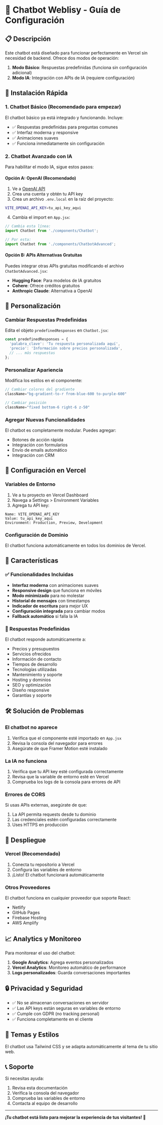 # 🤖 Chatbot Weblisy - Guía de Configuración

## 📋 Descripción

Este chatbot está diseñado para funcionar perfectamente en Vercel sin necesidad de backend. Ofrece dos modos de operación:

1. **Modo Básico**: Respuestas predefinidas (funciona sin configuración adicional)
2. **Modo IA**: Integración con APIs de IA (requiere configuración)

## 🚀 Instalación Rápida

### 1. Chatbot Básico (Recomendado para empezar)

El chatbot básico ya está integrado y funcionando. Incluye:

- ✅ Respuestas predefinidas para preguntas comunes
- ✅ Interfaz moderna y responsive
- ✅ Animaciones suaves
- ✅ Funciona inmediatamente sin configuración

### 2. Chatbot Avanzado con IA

Para habilitar el modo IA, sigue estos pasos:

#### Opción A: OpenAI (Recomendado)

1. Ve a [OpenAI API](https://platform.openai.com/api-keys)
2. Crea una cuenta y obtén tu API key
3. Crea un archivo `.env.local` en la raíz del proyecto:

```bash
VITE_OPENAI_API_KEY=tu_api_key_aqui
```

4. Cambia el import en `App.jsx`:

```jsx
// Cambia esta línea:
import Chatbot from './components/Chatbot';

// Por esta:
import Chatbot from './components/ChatbotAdvanced';
```

#### Opción B: APIs Alternativas Gratuitas

Puedes integrar otras APIs gratuitas modificando el archivo `ChatbotAdvanced.jsx`:

- **Hugging Face**: Para modelos de IA gratuitos
- **Cohere**: Ofrece créditos gratuitos
- **Anthropic Claude**: Alternativa a OpenAI

## 🎨 Personalización

### Cambiar Respuestas Predefinidas

Edita el objeto `predefinedResponses` en `Chatbot.jsx`:

```javascript
const predefinedResponses = {
  'palabra_clave': 'Tu respuesta personalizada aquí',
  'precio': 'Información sobre precios personalizada',
  // ... más respuestas
};
```

### Personalizar Apariencia

Modifica los estilos en el componente:

```jsx
// Cambiar colores del gradiente
className="bg-gradient-to-r from-blue-600 to-purple-600"

// Cambiar posición
className="fixed bottom-6 right-6 z-50"
```

### Agregar Nuevas Funcionalidades

El chatbot es completamente modular. Puedes agregar:

- Botones de acción rápida
- Integración con formularios
- Envío de emails automático
- Integración con CRM

## 🔧 Configuración en Vercel

### Variables de Entorno

1. Ve a tu proyecto en Vercel Dashboard
2. Navega a Settings > Environment Variables
3. Agrega tu API key:

```
Name: VITE_OPENAI_API_KEY
Value: tu_api_key_aqui
Environment: Production, Preview, Development
```

### Configuración de Dominio

El chatbot funciona automáticamente en todos los dominios de Vercel.

## 📱 Características

### ✅ Funcionalidades Incluidas

- **Interfaz moderna** con animaciones suaves
- **Responsive design** que funciona en móviles
- **Modo minimizado** para no molestar
- **Historial de mensajes** con timestamps
- **Indicador de escritura** para mejor UX
- **Configuración integrada** para cambiar modos
- **Fallback automático** si falla la IA

### 🎯 Respuestas Predefinidas

El chatbot responde automáticamente a:

- Precios y presupuestos
- Servicios ofrecidos
- Información de contacto
- Tiempos de desarrollo
- Tecnologías utilizadas
- Mantenimiento y soporte
- Hosting y dominios
- SEO y optimización
- Diseño responsive
- Garantías y soporte

## 🛠️ Solución de Problemas

### El chatbot no aparece

1. Verifica que el componente esté importado en `App.jsx`
2. Revisa la consola del navegador para errores
3. Asegúrate de que Framer Motion esté instalado

### La IA no funciona

1. Verifica que tu API key esté configurada correctamente
2. Revisa que la variable de entorno esté en Vercel
3. Comprueba los logs de la consola para errores de API

### Errores de CORS

Si usas APIs externas, asegúrate de que:
1. La API permita requests desde tu dominio
2. Las credenciales estén configuradas correctamente
3. Uses HTTPS en producción

## 🚀 Despliegue

### Vercel (Recomendado)

1. Conecta tu repositorio a Vercel
2. Configura las variables de entorno
3. ¡Listo! El chatbot funcionará automáticamente

### Otros Proveedores

El chatbot funciona en cualquier proveedor que soporte React:
- Netlify
- GitHub Pages
- Firebase Hosting
- AWS Amplify

## 📈 Analytics y Monitoreo

Para monitorear el uso del chatbot:

1. **Google Analytics**: Agrega eventos personalizados
2. **Vercel Analytics**: Monitoreo automático de performance
3. **Logs personalizados**: Guarda conversaciones importantes

## 🔒 Privacidad y Seguridad

- ✅ No se almacenan conversaciones en servidor
- ✅ Las API keys están seguras en variables de entorno
- ✅ Cumple con GDPR (no tracking personal)
- ✅ Funciona completamente en el cliente

## 🎨 Temas y Estilos

El chatbot usa Tailwind CSS y se adapta automáticamente al tema de tu sitio web.

## 📞 Soporte

Si necesitas ayuda:

1. Revisa esta documentación
2. Verifica la consola del navegador
3. Comprueba las variables de entorno
4. Contacta al equipo de desarrollo

---

**¡Tu chatbot está listo para mejorar la experiencia de tus visitantes! 🎉** 